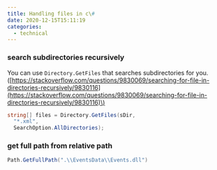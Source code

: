 ```yaml
---
title: Handling files in c\#
date: 2020-12-15T15:11:19
categories:
  - technical
---
```



### search subdirectories  recursively

You can use `Directory.GetFiles` that searches subdirectories for  you.\([https://stackoverflow.com/questions/9830069/searching-for-file-in-directories-recursively/9830116](https://stackoverflow.com/questions/9830069/searching-for-file-in-directories-recursively/9830116)\)

```csharp
string[] files = Directory.GetFiles(sDir, 
  "*.xml", 
  SearchOption.AllDirectories);
```

### get full path from relative path

```csharp
Path.GetFullPath(".\\EventsData\\Events.dll")
```


